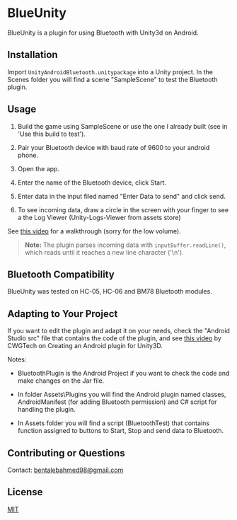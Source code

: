 # BlueUnity
BlueUnity is a plugin for using Bluetooth with Unity3d on Android.

## Installation

Import `UnityAndroidBluetooth.unitypackage` into a Unity project. In the Scenes folder you will find a scene "SampleScene" to test the Bluetooth plugin.

## Usage

1) Build the game using SampleScene or use the one I already built (see in 'Use this build to test').

2) Pair your Bluetooth device with baud rate of 9600 to your android phone.

3) Open the app.

4) Enter the name of the Bluetooth device, click Start.

5) Enter data in the input filed named "Enter Data to send" and click send.

6) To see incoming data, draw a circle in the screen with your finger to see a the Log Viewer (Unity-Logs-Viewer from assets store)

See [this video](https://www.youtube.com/watch?v=H3llkatHt1E) for a walkthrough (sorry for the low volume).

> **Note:** The plugin parses incoming data with `inputBuffer.readLine()`, which reads until it reaches a new line character ('\n').

## Bluetooth Compatibility

BlueUnity was tested on HC-05, HC-06 and BM78 Bluetooth modules.

## Adapting to Your Project

If you want to edit the plugin and adapt it on your needs, check the "Android Studio src" file that contains the code of the plugin, and see [this video](https://www.youtube.com/watch?v=bmNMugkOQBI&list=WL&index=2&t=171s) by CWGTech on Creating an Android plugin for Unity3D.

Notes:

* BluetoothPlugin is the Android Project if you want to check the code and make changes on the Jar file.

* In folder Assets\Plugins you will find the Android plugin named classes, AndroidManifest (for adding Bluetooth permission) and C# script for handling the plugin.

* In Assets folder you will find a script (BluetoothTest) that contains function assigned to buttons to Start, Stop and send data to Bluetooth.

<!--
## Donation Button

If this project helped you in your path, you can give me a cup of coffee :)

[![Donate](https://img.shields.io/badge/Donate-PayPal-green.svg)](https://www.paypal.com/cgi-bin/webscr?cmd=_s-xclick&hosted_button_id=USTC757GQDJ8E)

-->
## Contributing or Questions

Contact: bentalebahmed98@gmail.com

## License
[MIT](https://choosealicense.com/licenses/mit/)
